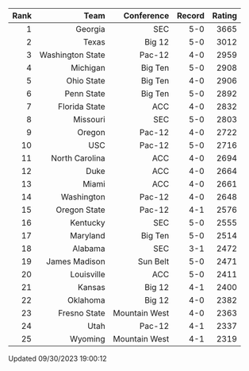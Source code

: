 | Rank  | Team                 | Conference           | Record   | Rating |
| ---:  | ---:                 | ---:                 | ---:     | ---:   |
| 1     | Georgia              | SEC                  | 5-0      | 3665   |
| 2     | Texas                | Big 12               | 5-0      | 3012   |
| 3     | Washington State     | Pac-12               | 4-0      | 2959   |
| 4     | Michigan             | Big Ten              | 5-0      | 2908   |
| 5     | Ohio State           | Big Ten              | 4-0      | 2906   |
| 6     | Penn State           | Big Ten              | 5-0      | 2892   |
| 7     | Florida State        | ACC                  | 4-0      | 2832   |
| 8     | Missouri             | SEC                  | 5-0      | 2803   |
| 9     | Oregon               | Pac-12               | 4-0      | 2722   |
| 10    | USC                  | Pac-12               | 5-0      | 2716   |
| 11    | North Carolina       | ACC                  | 4-0      | 2694   |
| 12    | Duke                 | ACC                  | 4-0      | 2664   |
| 13    | Miami                | ACC                  | 4-0      | 2661   |
| 14    | Washington           | Pac-12               | 4-0      | 2648   |
| 15    | Oregon State         | Pac-12               | 4-1      | 2576   |
| 16    | Kentucky             | SEC                  | 5-0      | 2555   |
| 17    | Maryland             | Big Ten              | 5-0      | 2514   |
| 18    | Alabama              | SEC                  | 3-1      | 2472   |
| 19    | James Madison        | Sun Belt             | 5-0      | 2471   |
| 20    | Louisville           | ACC                  | 5-0      | 2411   |
| 21    | Kansas               | Big 12               | 4-1      | 2400   |
| 22    | Oklahoma             | Big 12               | 4-0      | 2382   |
| 23    | Fresno State         | Mountain West        | 4-0      | 2363   |
| 24    | Utah                 | Pac-12               | 4-1      | 2337   |
| 25    | Wyoming              | Mountain West        | 4-1      | 2319   |

Updated 09/30/2023 19:00:12
